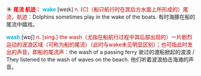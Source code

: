 ☀ <font color="red">**尾流 航迹：**</font>
<font color="sky blue">**wake**</font> [weɪk] 
<font color="#c00000">n. [C]（船只航行时在其后方水面上所形成的）尾流，航迹：</font>Dolphins sometimes play in the wake of the boats. 有时海豚在船的尾流中嬉戏。

<font color="sky blue">**wash**</font> [wɒʃ] 
<font color="#c00000">n. [sing.] the wash（尤指在船航行过程中其后部出现的）一片剧烈运动的波浪区域（可称为船的尾流）（此时与wake未见明显区别）；也可指此时发出的声音，即船的尾流声：</font>the wash of a passing ferry 驶过的渡船掀起的波浪 / They listened to the wash of waves on the beach. 他们听着波浪拍击海滩的声音。
